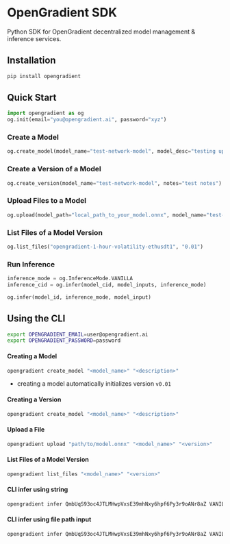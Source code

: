 # OpenGradient SDK

Python SDK for OpenGradient decentralized model management & inference services.

## Installation
```python
pip install opengradient
```

## Quick Start
```python
import opengradient as og
og.init(email="you@opengradient.ai", password="xyz")
```

### Create a Model
```python
og.create_model(model_name="test-network-model", model_desc="testing upload to sdk")
```

### Create a Version of a Model
```python
og.create_version(model_name="test-network-model", notes="test notes")
```

### Upload Files to a Model
```python
og.upload(model_path="local_path_to_your_model.onnx", model_name="test-network-model", version="0.01")
```

### List Files of a Model Version
```python
og.list_files("opengradient-1-hour-volatility-ethusdt1", "0.01")
```

### Run Inference
```python
inference_mode = og.InferenceMode.VANILLA
inference_cid = og.infer(model_cid, model_inputs, inference_mode)
```

```python
og.infer(model_id, inference_mode, model_input)
```

## Using the CLI

```bash
export OPENGRADIENT_EMAIL=user@opengradient.ai
export OPENGRADIENT_PASSWORD=password
```

#### Creating a Model
```bash
opengradient create_model "<model_name>" "<description>" 
```
- creating a model automatically initializes version `v0.01`

#### Creating a Version
```bash
opengradient create_model "<model_name>" "<description>" 
```

#### Upload a File
```bash
opengradient upload "path/to/model.onnx" "<model_name>" "<version>" 
```

#### List Files of a Model Version
```bash
opengradient list_files "<model_name>" "<version>"
```

####  CLI infer using string 
```bash
opengradient infer QmbUqS93oc4JTLMHwpVxsE39mhNxy6hpf6Py3r9oANr8aZ VANILLA '{"num_input1":[1.0, 2.0, 3.0], "num_input2":10, "str_input1":["hello", "ONNX"], "str_input2":" world"}'
```

#### CLI infer using file path input
```bash
opengradient infer QmbUqS93oc4JTLMHwpVxsE39mhNxy6hpf6Py3r9oANr8aZ VANILLA --input_file input.json
```